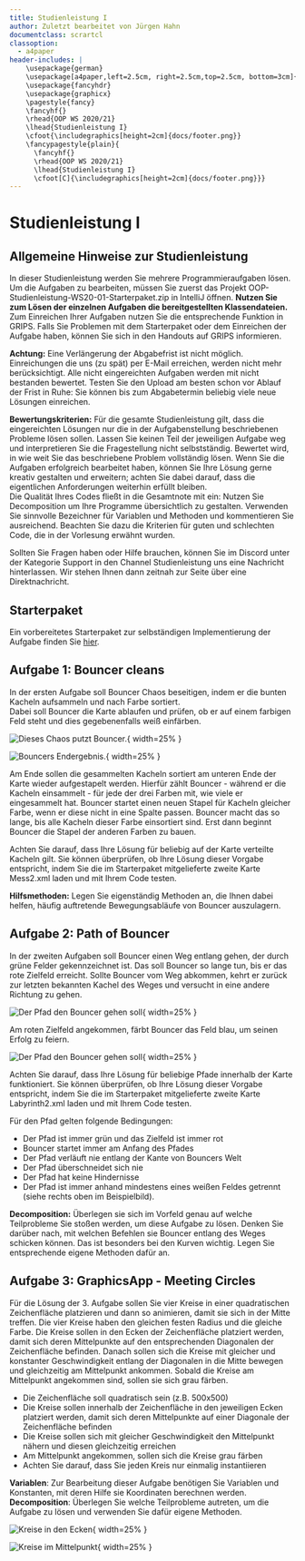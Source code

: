 ```yaml
---
title: Studienleistung I
author: Zuletzt bearbeitet von Jürgen Hahn
documentclass: scrartcl
classoption:
  - a4paper
header-includes: |
    \usepackage{german} 
    \usepackage[a4paper,left=2.5cm, right=2.5cm,top=2.5cm, bottom=3cm]{geometry}
    \usepackage{fancyhdr}
    \usepackage{graphicx}
    \pagestyle{fancy}
    \fancyhf{}
    \rhead{OOP WS 2020/21}
    \lhead{Studienleistung I}
    \cfoot{\includegraphics[height=2cm]{docs/footer.png}}
    \fancypagestyle{plain}{
      \fancyhf{}
      \rhead{OOP WS 2020/21}
      \lhead{Studienleistung I}
      \cfoot[C]{\includegraphics[height=2cm]{docs/footer.png}}}
---
```



# Studienleistung I

## Allgemeine Hinweise zur Studienleistung
In dieser Studienleistung werden Sie mehrere Programmieraufgaben lösen. Um die Aufgaben zu bearbeiten,
müssen Sie zuerst das Projekt OOP-Studienleistung-WS20-01-Starterpaket.zip in IntelliJ öffnen. **Nutzen Sie zum Lösen der einzelnen Aufgaben die bereitgestellten Klassendateien.** Zum Einreichen Ihrer Aufgaben nutzen Sie die entsprechende Funktion in GRIPS. Falls Sie Problemen mit dem Starterpaket oder dem
Einreichen der Aufgabe haben, können Sie sich in den Handouts auf GRIPS informieren.

**Achtung:** Eine Verlängerung der Abgabefrist ist nicht möglich. Einreichungen die uns (zu spät) per E-Mail
erreichen, werden nicht mehr berücksichtigt. Alle nicht eingereichten Aufgaben werden mit nicht bestanden
bewertet. Testen Sie den Upload am besten schon vor Ablauf der Frist in Ruhe: Sie können bis zum
Abgabetermin beliebig viele neue Lösungen einreichen.

**Bewertungskriterien:** Für die gesamte Studienleistung gilt, dass die eingereichten Lösungen nur die in der
Aufgabenstellung beschriebenen Probleme lösen sollen. Lassen Sie keinen Teil der jeweiligen Aufgabe weg und
interpretieren Sie die Fragestellung nicht selbstständig. Bewertet wird, in wie weit Sie das beschriebene
Problem vollständig lösen. Wenn Sie die Aufgaben erfolgreich bearbeitet haben, können Sie Ihre Lösung gerne
kreativ gestalten und erweitern; achten Sie dabei darauf, dass die eigentlichen Anforderungen weiterhin erfüllt
bleiben.  
Die Qualität Ihres Codes fließt in die Gesamtnote mit ein: Nutzen Sie Decomposition um Ihre Programme
übersichtlich zu gestalten. Verwenden Sie sinnvolle Bezeichner für Variablen und Methoden und kommentieren
Sie ausreichend. Beachten Sie dazu die Kriterien für guten und schlechten Code, die in der Vorlesung erwähnt
wurden.

Sollten Sie Fragen haben oder Hilfe brauchen, können Sie im Discord unter der Kategorie Support in den Channel Studienleistung uns eine Nachricht hinterlassen.
Wir stehen Ihnen dann zeitnah zur Seite über eine Direktnachricht. 

## Starterpaket

Ein vorbereitetes Starterpaket zur selbständigen Implementierung der Aufgabe finden Sie [hier](https://github.com/OOP-Ubungen-WS2020-21/Studienleistung-01/archive/Starterpaket.zip).

## Aufgabe 1: Bouncer cleans
In der ersten Aufgabe soll Bouncer Chaos beseitigen, indem er die bunten Kacheln aufsammeln und nach Farbe sortiert.  
Dabei soll Bouncer die Karte ablaufen und prüfen, ob er auf einem farbigen Feld steht und dies gegebenenfalls weiß einfärben.  

![Dieses Chaos putzt Bouncer.](docs/Mess-Start.png){ width=25% }  

![Bouncers Endergebnis.](docs/Mess-End.png){ width=25% } 

Am Ende sollen die gesammelten Kacheln sortiert am unteren Ende der Karte wieder aufgestapelt werden.
Hierfür zählt Bouncer - während er die Kacheln einsammelt - für jede der drei Farben mit, wie viele er eingesammelt hat.
Bouncer startet einen neuen Stapel für Kacheln gleicher Farbe, wenn er diese nicht in eine Spalte passen.
Bouncer macht das so lange, bis alle Kacheln dieser Farbe einsortiert sind.
Erst dann beginnt Bouncer die Stapel der anderen Farben zu bauen.

Achten Sie darauf, dass Ihre Lösung für beliebig auf der Karte verteilte Kacheln gilt.
Sie können überprüfen, ob Ihre Lösung dieser Vorgabe entspricht, indem Sie die im Starterpaket mitgelieferte
zweite Karte Mess2.xml laden und mit Ihrem Code testen.  
  
**Hilfsmethoden:** Legen Sie eigenständig Methoden an, die Ihnen dabei helfen, häufig auftretende Bewegungsabläufe von Bouncer auszulagern.  
  
## Aufgabe 2: Path of Bouncer
In der zweiten Aufgaben soll Bouncer einen Weg entlang gehen, der durch grüne Felder gekennzeichnet ist.
Das soll Bouncer so lange tun, bis er das rote Zielfeld erreicht.
Sollte Bouncer vom Weg abkommen, kehrt er zurück zur letzten bekannten Kachel des Weges und versucht in eine andere Richtung zu gehen.

![Der Pfad den Bouncer gehen soll](docs/poc_start.png){ width=25% }

Am roten Zielfeld angekommen, färbt Bouncer das Feld blau, um seinen Erfolg zu feiern.

![Der Pfad den Bouncer gehen soll](docs/poc_end.png){ width=25% }

Achten Sie darauf, dass Ihre Lösung für beliebige Pfade innerhalb der Karte funktioniert.
Sie können überprüfen, ob Ihre Lösung dieser Vorgabe entspricht, indem Sie die im Starterpaket mitgelieferte
zweite Karte Labyrinth2.xml laden und mit Ihrem Code testen.

Für den Pfad gelten folgende Bedingungen:
- Der Pfad ist immer grün und das Zielfeld ist immer rot
- Bouncer startet immer am Anfang des Pfades
- Der Pfad verläuft nie entlang der Kante von Bouncers Welt
- Der Pfad überschneidet sich nie
- Der Pfad hat keine Hindernisse
- Der Pfad ist immer anhand mindestens eines weißen Feldes getrennt (siehe rechts oben im Beispielbild).

**Decomposition:** Überlegen sie sich im Vorfeld genau auf welche Teilprobleme Sie stoßen werden, um diese Aufgabe zu lösen.
Denken Sie darüber nach, mit welchen Befehlen sie Bouncer entlang des Weges schicken können.
Das ist besonders bei den Kurven wichtig.
Legen Sie entsprechende eigene Methoden dafür an.

## Aufgabe 3: GraphicsApp - Meeting Circles

Für die Lösung der 3. Aufgabe sollen Sie vier Kreise in einer quadratischen Zeichenfläche platzieren und dann so animieren, damit sie sich in der Mitte treffen.
Die vier Kreise haben den gleichen festen Radius und die gleiche Farbe.
Die Kreise sollen in den Ecken der Zeichenfläche platziert werden, damit sich deren Mittelpunkte auf den entsprechenden Diagonalen der Zeichenfläche befinden.
Danach sollen sich die Kreise mit gleicher und konstanter Geschwindigkeit entlang der Diagonalen in die Mitte bewegen und gleichzeitig am Mittelpunkt ankommen.
Sobald die Kreise am Mittelpunkt angekommen sind, sollen sie sich grau färben.

- Die Zeichenfläche soll quadratisch sein (z.B. 500x500)
- Die Kreise sollen innerhalb der Zeichenfläche in den jeweiligen Ecken platziert werden, damit sich deren Mittelpunkte auf einer Diagonale der Zeichenfläche befinden 
- Die Kreise sollen sich mit gleicher Geschwindigkeit den Mittelpunkt nähern und diesen gleichzeitig erreichen
- Am Mittelpunkt angekommen, sollen sich die Kreise grau färben
- Achten Sie darauf, dass Sie jeden Kreis nur einmalig instantiieren  

**Variablen**: Zur Bearbeitung dieser Aufgabe benötigen Sie Variablen und Konstanten, mit deren Hilfe sie Koordinaten berechnen werden.
**Decomposition**: Überlegen Sie welche Teilprobleme autreten, um die Aufgabe zu lösen und verwenden Sie dafür eigene Methoden.
 
![Kreise in den Ecken](docs/task3_start.png){ width=25% }

![Kreise im Mittelpunkt](docs/task3_done.png){ width=25% }

